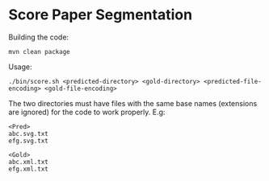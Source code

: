 # Score Paper Segmentation #

Building the code:

```
mvn clean package
```

Usage:

```
./bin/score.sh <predicted-directory> <gold-directory> <predicted-file-encoding> <gold-file-encoding> 
```

The two directories must have files with the same base names (extensions are ignored) for the code to work properly. E.g:

```
<Pred>
abc.svg.txt
efg.svg.txt
```

```
<Gold>
abc.xml.txt
efg.xml.txt
```
